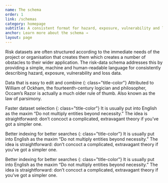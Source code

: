 ```yaml
---
name: The schema
order: 1
link: /schemas
category: homepage
subtitle: A consistent format for hazard, exposure, vulnerability and loss datasets
anchor: Learn more about the schema →
layout: page
---
```


Risk datasets are often structured according to the immediate needs of the project or organisation that creates them which creates a number of obstacles to their wider application. The risk-data schema addresses this by providing a simple, machine and human-readable language for consistently describing hazard, exposure, vulnerability and loss data.

Data that is easy to edit and combine
{: class="title-color"}
Attributed to William of Ockham, the fourteenth-century logician and philosopher, Occam’s Razor is actually a much older rule of thumb. Also known as the law of parsimony.

Faster dataset selection
{: class="title-color"}
It is usually put into English as the maxim “Do not multiply entities beyond necessity.” The idea is straightforward: don’t concoct a complicated, extravagant theory if you’ve got a simpler one.

Better indexing for better searches
{: class="title-color"}
It is usually put into English as the maxim “Do not multiply entities beyond necessity.” The idea is straightforward: don’t concoct a complicated, extravagant theory if you’ve got a simpler one.

Better indexing for better searches
{: class="title-color"}
It is usually put into English as the maxim “Do not multiply entities beyond necessity.” The idea is straightforward: don’t concoct a complicated, extravagant theory if you’ve got a simpler one.